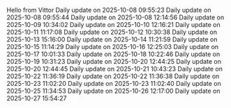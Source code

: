 ﻿Hello from Vittor
Daily update on 2025-10-08 09:55:23
Daily update on 2025-10-08 09:55:44
Daily update on 2025-10-08 12:14:56
Daily update on 2025-10-09 10:34:02
Daily update on 2025-10-10 12:16:21
Daily update on 2025-10-11 11:17:08
Daily update on 2025-10-12 10:30:38
Daily update on 2025-10-13 15:16:00
Daily update on 2025-10-14 11:21:59
Daily update on 2025-10-15 11:14:29
Daily update on 2025-10-16 12:25:03
Daily update on 2025-10-17 10:01:33
Daily update on 2025-10-18 10:22:46
Daily update on 2025-10-19 10:31:23
Daily update on 2025-10-20 12:44:25
Daily update on 2025-10-20 12:44:45
Daily update on 2025-10-21 10:43:23
Daily update on 2025-10-22 11:36:19
Daily update on 2025-10-22 11:36:38
Daily update on 2025-10-23 11:02:20
Daily update on 2025-10-23 11:02:40
Daily update on 2025-10-25 11:34:53
Daily update on 2025-10-26 12:17:00
Daily update on 2025-10-27 15:54:27
